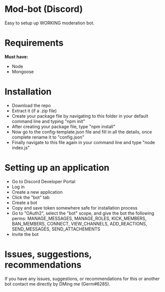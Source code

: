 # Mod-bot (Discord)
Easy to setup up WORKING moderation bot.

# Requirements

**Must have:**
- Node
- Mongoose

# Installation
- Download the repo
- Extract it (if a .zip file)
- Create your package file by navigating to this folder in your default command line and typing "npm init"
- After creating your package file, type "npm install"
- Now go to the config-template.json file and fill in all the details, once complete rename it to "config.json"
- Finally navigate to this file again in your command line and type "node index.js"

# Setting up an application
- Go to Discord Developer Portal
- Log in
- Create a new application
- Click the "bot" tab
- Create a bot
- Copy and save token somewhere safe for installation process
- Go to "OAuth2", select the "bot" scope, and give the bot the following perms: MANAGE_MESSAGES, MANAGE_ROLES, KICK_MEMBERS, BAN_MEMBERS, CONNECT, VIEW_CHANNELS, ADD_REACTIONS, SEND_MESSAGES, SEND_ATTACHEMENTS
- Invite the bot

# Issues, suggestions, recommendations

If you have any issues, suggestions, or recommendations for this or another bot contact me directly by DMing me (Germ#6285).
